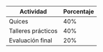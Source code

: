 Actividad | Porcentaje
----------|-----------
Quices | 40%
Talleres prácticos | 40%
Evaluación final | 20%

